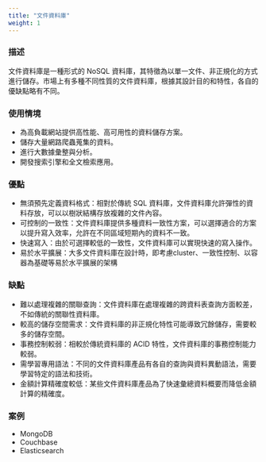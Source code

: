 ```yaml
---
title: "文件資料庫"
weight: 1
---
```


### **描述**

文件資料庫是一種形式的 NoSQL 資料庫，其特徵為以單一文件、非正規化的方式進行儲存。市場上有多種不同性質的文件資料庫，根據其設計目的和特性，各自的優缺點略有不同。

### **使用情境**

- 為高負載網站提供高性能、高可用性的資料儲存方案。
- 儲存大量網路爬蟲蒐集的資料。
- 進行大數據彙整與分析。
- 開發搜索引擎和全文檢索應用。

### **優點**

- 無須預先定義資料格式：相對於傳統 SQL 資料庫，文件資料庫允許彈性的資料存放，可以以樹狀結構存放複雜的文件內容。
- 可控制的一致性：文件資料庫提供多種資料一致性方案，可以選擇適合的方案以提升寫入效率，允許在不同區域短期內的資料不一致。
- 快速寫入：由於可選擇較低的一致性，文件資料庫可以實現快速的寫入操作。
- 易於水平擴展：大多文件資料庫在設計時，即考慮cluster、一致性控制、以容器為基礎等易於水平擴展的架構

### **缺點**

- 難以處理複雜的關聯查詢：文件資料庫在處理複雜的跨資料表查詢方面較差，不如傳統的關聯性資料庫。
- 較高的儲存空間需求：文件資料庫的非正規化特性可能導致冗餘儲存，需要較多的儲存空間。
- 事務控制較弱：相較於傳統資料庫的 ACID 特性，文件資料庫的事務控制能力較弱。
- 需學習專用語法：不同的文件資料庫產品有各自的查詢與資料異動語法，需要學習特定的語法和技術。
- 金額計算精確度較低：某些文件資料庫產品為了快速彙總資料概要而降低金額計算的精確度。

### **案例**

- MongoDB
- Couchbase
- Elasticsearch